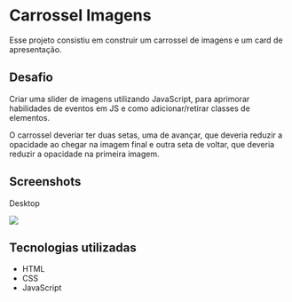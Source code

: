 # Carrossel Imagens

Esse projeto consistiu em construir um carrossel de imagens e um card de apresentação.

## Desafio

Criar uma slider de imagens utilizando JavaScript, para aprimorar habilidades de eventos em JS e como adicionar/retirar classes de elementos.

O carrossel deveriar ter duas setas, uma de avançar, que deveria reduzir a opacidade ao chegar na imagem final e outra seta de voltar, que deveria reduzir a opacidade na primeira imagem.

## Screenshots

Desktop

<img src="./design/capture-desktop-carousel-slider.gif">

## Tecnologias utilizadas

- HTML
- CSS
- JavaScript